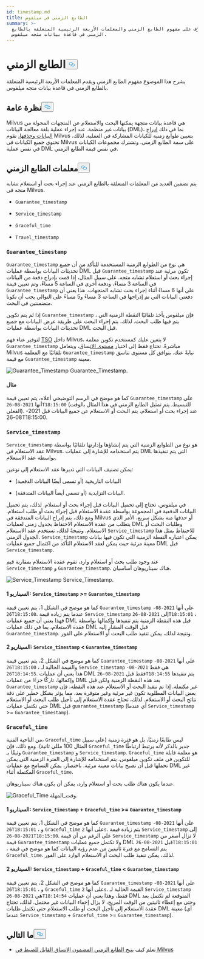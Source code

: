 ```yaml
---
id: timestamp.md
title: الطابع الزمني في ميلفوس
summary: >-
  تعرّف على مفهوم الطابع الزمني والمعلمات الأربعة الرئيسية المتعلقة بالطابع
  الزمني في قاعدة بيانات متجه ميلفوس.
---
```

<h1 id="Timestamp" class="common-anchor-header">الطابع الزمني<button data-href="#Timestamp" class="anchor-icon" translate="no">
      <svg translate="no"
        aria-hidden="true"
        focusable="false"
        height="20"
        version="1.1"
        viewBox="0 0 16 16"
        width="16"
      >
        <path
          fill="#0092E4"
          fill-rule="evenodd"
          d="M4 9h1v1H4c-1.5 0-3-1.69-3-3.5S2.55 3 4 3h4c1.45 0 3 1.69 3 3.5 0 1.41-.91 2.72-2 3.25V8.59c.58-.45 1-1.27 1-2.09C10 5.22 8.98 4 8 4H4c-.98 0-2 1.22-2 2.5S3 9 4 9zm9-3h-1v1h1c1 0 2 1.22 2 2.5S13.98 12 13 12H9c-.98 0-2-1.22-2-2.5 0-.83.42-1.64 1-2.09V6.25c-1.09.53-2 1.84-2 3.25C6 11.31 7.55 13 9 13h4c1.45 0 3-1.69 3-3.5S14.5 6 13 6z"
        ></path>
      </svg>
    </button></h1><p>يشرح هذا الموضوع مفهوم الطابع الزمني ويقدم المعلمات الأربعة الرئيسية المتعلقة بالطابع الزمني في قاعدة بيانات متجه ميلفوس.</p>
<h2 id="Overview" class="common-anchor-header">نظرة عامة<button data-href="#Overview" class="anchor-icon" translate="no">
      <svg translate="no"
        aria-hidden="true"
        focusable="false"
        height="20"
        version="1.1"
        viewBox="0 0 16 16"
        width="16"
      >
        <path
          fill="#0092E4"
          fill-rule="evenodd"
          d="M4 9h1v1H4c-1.5 0-3-1.69-3-3.5S2.55 3 4 3h4c1.45 0 3 1.69 3 3.5 0 1.41-.91 2.72-2 3.25V8.59c.58-.45 1-1.27 1-2.09C10 5.22 8.98 4 8 4H4c-.98 0-2 1.22-2 2.5S3 9 4 9zm9-3h-1v1h1c1 0 2 1.22 2 2.5S13.98 12 13 12H9c-.98 0-2-1.22-2-2.5 0-.83.42-1.64 1-2.09V6.25c-1.09.53-2 1.84-2 3.25C6 11.31 7.55 13 9 13h4c1.45 0 3-1.69 3-3.5S14.5 6 13 6z"
        ></path>
      </svg>
    </button></h2><p>Milvus هي قاعدة بيانات متجهة يمكنها البحث والاستعلام عن المتجهات المحولة من بيانات غير منظمة. عند إجراء عملية بلغة معالجة البيانات (DML)، بما في ذلك <a href="https://milvus.io/docs/v2.1.x/data_processing.md">إدراج البيانات وحذفها،</a> تقوم Milvus بتعيين طوابع زمنية للكيانات المشاركة في العملية. لذلك، تحتوي جميع الكيانات في Milvus على سمة الطابع الزمني. وتشترك مجموعات الكيانات في نفس عملية DML في نفس قيمة الطابع الزمني.</p>
<h2 id="Timestamp-parameters" class="common-anchor-header">معلمات الطابع الزمني<button data-href="#Timestamp-parameters" class="anchor-icon" translate="no">
      <svg translate="no"
        aria-hidden="true"
        focusable="false"
        height="20"
        version="1.1"
        viewBox="0 0 16 16"
        width="16"
      >
        <path
          fill="#0092E4"
          fill-rule="evenodd"
          d="M4 9h1v1H4c-1.5 0-3-1.69-3-3.5S2.55 3 4 3h4c1.45 0 3 1.69 3 3.5 0 1.41-.91 2.72-2 3.25V8.59c.58-.45 1-1.27 1-2.09C10 5.22 8.98 4 8 4H4c-.98 0-2 1.22-2 2.5S3 9 4 9zm9-3h-1v1h1c1 0 2 1.22 2 2.5S13.98 12 13 12H9c-.98 0-2-1.22-2-2.5 0-.83.42-1.64 1-2.09V6.25c-1.09.53-2 1.84-2 3.25C6 11.31 7.55 13 9 13h4c1.45 0 3-1.69 3-3.5S14.5 6 13 6z"
        ></path>
      </svg>
    </button></h2><p>يتم تضمين العديد من المعلمات المتعلقة بالطابع الزمني عند إجراء بحث أو استعلام تشابه متجه في Milvus.</p>
<ul>
<li><p><code translate="no">Guarantee_timestamp</code></p></li>
<li><p><code translate="no">Service_timestamp</code></p></li>
<li><p><code translate="no">Graceful_time</code></p></li>
<li><p><code translate="no">Travel_timestamp</code></p></li>
</ul>
<h3 id="Guaranteetimestamp" class="common-anchor-header"><code translate="no">Guarantee_timestamp</code></h3><p><code translate="no">Guarantee_timestamp</code> هي نوع من الطوابع الزمنية المستخدمة للتأكد من أن جميع تحديثات البيانات بواسطة عمليات DML قبل <code translate="no">Guarantee_timestamp</code> تكون مرئية عند إجراء بحث أو استعلام تشابه متجه. على سبيل المثال، إذا قمت بإدراج دفعة من البيانات في الساعة 3 مساءً، ودفعة أخرى في الساعة 5 مساءً، وتم تعيين قيمة <code translate="no">Guarantee_timestamp</code> على أنها 6 مساءً أثناء إجراء بحث تشابه المتجهات. هذا يعني أن دفعتي البيانات التي تم إدراجها في الساعة 3 مساءً و5 مساءً على التوالي يجب أن تكونا متضمنتين في البحث.</p>
<p>إذا لم يتم تكوين <code translate="no">Guarantee_timestamp</code> ، فإن ميلفوس يأخذ تلقائيًا النقطة الزمنية التي يتم فيها طلب البحث. لذلك، يتم إجراء البحث على طريقة عرض البيانات مع جميع تحديثات البيانات بواسطة عمليات DML قبل البحث.</p>
<p>لتوفير عناء فهم <a href="https://github.com/milvus-io/milvus/blob/master/docs/design_docs/20211214-milvus_hybrid_ts.md">TSO</a> داخل Milvus، لا يتعين عليك كمستخدم تكوين معلمة <code translate="no">Guarantee_timestamp</code> مباشرةً. تحتاج فقط إلى اختيار <a href="https://milvus.io/docs/v2.1.x/consistency.md">مستوى الات</a>ساق، ويتعامل Milvus تلقائيًا مع المعلمة <code translate="no">Guarantee_timestamp</code> نيابةً عنك. يتوافق كل مستوى تناسق مع قيمة <code translate="no">Guarantee_timestamp</code> معينة.</p>
<p>
  
   <span class="img-wrapper"> <img translate="no" src="/docs/v2.5.x/assets/Guarantee_Timestamp.png" alt="Guarantee_Timestamp" class="doc-image" id="guarantee_timestamp" />
   </span> <span class="img-wrapper"> <span>Guarantee_Timestamp</span>. </span></p>
<h4 id="Example" class="common-anchor-header">مثال</h4><p>كما هو موضح في الرسم التوضيحي أعلاه، يتم تعيين قيمة <code translate="no">Guarantee_timestamp</code> على أنها <code translate="no">2021-08-26T18:15:00</code> (للتبسيط، يتم تمثيل الطابع الزمني في هذا المثال بالوقت الفعلي). عند إجراء بحث أو استعلام، يتم البحث أو الاستعلام عن جميع البيانات قبل 2021-08-26T18:15:00.</p>
<h3 id="Servicetimestamp" class="common-anchor-header"><code translate="no">Service_timestamp</code></h3><p><code translate="no">Service_timestamp</code> هو نوع من الطوابع الزمنية التي يتم إنشاؤها وإدارتها تلقائيًا بواسطة عقد الاستعلام في Milvus. يتم استخدامه للإشارة إلى عمليات DML التي يتم تنفيذها بواسطة عقد الاستعلام.</p>
<p>يمكن تصنيف البيانات التي تديرها عقد الاستعلام إلى نوعين:</p>
<ul>
<li><p>البيانات التاريخية (أو تسمى أيضًا البيانات الدفعية)</p></li>
<li><p>البيانات التزايدية (أو تسمى أيضاً البيانات المتدفقة).</p></li>
</ul>
<p>في ميلفوس، تحتاج إلى تحميل البيانات قبل إجراء بحث أو استعلام. لذلك، يتم تحميل البيانات الدفعية في المجموعة بواسطة عقدة الاستعلام قبل إجراء بحث أو طلب استعلام. ومع ذلك، يتم إدراج البيانات المتدفقة في Milvus أو حذفها منه بشكل سريع، الأمر الذي يتطلب من عقدة الاستعلام الاحتفاظ بجدول زمني لعمليات DML وطلبات البحث أو الاستعلام. ونتيجةً لذلك، تستخدم عقد الاستعلام <code translate="no">Service_timestamp</code> للاحتفاظ بمثل هذا الجدول الزمني. <code translate="no">Service_timestamp</code> يمكن اعتباره النقطة الزمنية التي تكون فيها بيانات معينة مرئية حيث يمكن لعقد الاستعلام التأكد من اكتمال جميع عمليات DML قبل <code translate="no">Service_timestamp</code>.</p>
<p>عند وجود طلب بحث أو استعلام وارد، تقوم عقدة الاستعلام بمقارنة قيم <code translate="no">Service_timestamp</code> و <code translate="no">Guarantee_timestamp</code>. هناك سيناريوهان أساسيان.</p>
<p>
  
   <span class="img-wrapper"> <img translate="no" src="/docs/v2.5.x/assets/Service_Timestamp.png" alt="Service_Timestamp" class="doc-image" id="service_timestamp" />
   </span> <span class="img-wrapper"> <span>Service_Timestamp</span>. </span></p>
<h4 id="Scenario-1-Servicetimestamp--Guaranteetimestamp" class="common-anchor-header">السيناريو 1: <code translate="no">Service_timestamp</code> &gt;= <code translate="no">Guarantee_timestamp</code></h4><p>كما هو موضح في الشكل 1، يتم تعيين قيمة <code translate="no">Guarantee_timestamp</code> على أنها <code translate="no">2021-08-26T18:15:00</code>. عندما يتم زيادة قيمة <code translate="no">Service_timestamp</code> إلى <code translate="no">2021-08-26T18:15:01</code> ، فهذا يعني أن جميع عمليات DML قبل هذه النقطة الزمنية يتم تنفيذها وإكمالها بواسطة عقدة الاستعلام، بما في ذلك عمليات DML قبل الوقت المشار إليه <code translate="no">Guarantee_timestamp</code>. ونتيجة لذلك، يمكن تنفيذ طلب البحث أو الاستعلام على الفور.</p>
<h4 id="Scenario-2-Servicetimestamp--Guaranteetimestamp" class="common-anchor-header">السيناريو 2: <code translate="no">Service_timestamp</code> &lt; <code translate="no">Guarantee_timestamp</code></h4><p>كما هو موضح في الشكل 2، يتم تعيين قيمة <code translate="no">Guarantee_timestamp</code> على أنها <code translate="no">2021-08-26T18:15:00</code> ، والقيمة الحالية لـ <code translate="no">Service_timestamp</code> هي فقط <code translate="no">2021-08-26T18:14:55</code>. هذا يعني أن عمليات DML فقط قبل <code translate="no">2021-08-26T18:14:55</code> يتم تنفيذها وإكمالها، تاركًا جزءًا من عمليات DML بعد هذه النقطة الزمنية ولكن قبل <code translate="no">Guarantee_timestamp</code> غير مكتملة. إذا تم تنفيذ البحث أو الاستعلام عند هذه النقطة، فإن بعض البيانات المطلوبة تكون غير مرئية وغير متوفرة بعد، مما يؤثر بشكل خطير على دقة نتائج البحث أو الاستعلام. لذلك، تحتاج عقدة الاستعلام إلى تأجيل طلب البحث أو الاستعلام حتى تكتمل عمليات DML قبل <code translate="no">guarantee_timestamp</code> (أي عندما <code translate="no">Service_timestamp</code> &gt;= <code translate="no">Guarantee_timestamp</code>).</p>
<h3 id="Gracefultime" class="common-anchor-header"><code translate="no">Graceful_time</code></h3><p>من الناحية الفنية، <code translate="no">Graceful_time</code> ليس طابعًا زمنيًا، بل هو فترة زمنية (على سبيل المثال 100 مللي ثانية). ومع ذلك، فإن <code translate="no">Graceful_time</code> جدير بالذكر لأنه يرتبط ارتباطًا وثيقًا بـ <code translate="no">Guarantee_timestamp</code> و <code translate="no">Service_timestamp</code>. <code translate="no">Graceful_time</code> هو معلمة قابلة للتكوين في ملف تكوين ميلفوس. يتم استخدامه للإشارة إلى الفترة الزمنية التي يمكن تحملها قبل أن تصبح بيانات معينة مرئية. باختصار، يمكن التسامح مع عمليات DML غير المكتملة أثناء <code translate="no">Graceful_time</code>.</p>
<p>عندما يكون هناك طلب بحث أو استعلام وارد، يمكن أن يكون هناك سيناريوهان.</p>
<p>
  
   <span class="img-wrapper"> <img translate="no" src="/docs/v2.5.x/assets/Graceful_Time.png" alt="Graceful_Time" class="doc-image" id="graceful_time" />
   </span> <span class="img-wrapper"> <span>وقت_المهلة</span>. </span></p>
<h4 id="Scenario-1-Servicetimestamp--+--Gracefultime--Guaranteetimestamp" class="common-anchor-header">السيناريو 1: <code translate="no">Service_timestamp</code> + <code translate="no">Graceful_time</code> &gt;= <code translate="no">Guarantee_timestamp</code></h4><p>كما هو موضح في الشكل 1، يتم تعيين قيمة <code translate="no">Guarantee_timestamp</code> على أنها <code translate="no">2021-08-26T18:15:01</code> ، و <code translate="no">Graceful_time</code> على أنها <code translate="no">2s</code>. يتم زيادة قيمة <code translate="no">Service_timestamp</code> إلى <code translate="no">2021-08-26T18:15:00</code>. على الرغم من أن قيمة <code translate="no">Service_timestamp</code> لا تزال أصغر من قيمة <code translate="no">Guarantee_timestamp</code> ولا تكتمل جميع عمليات DML قبل <code translate="no">2021-08-26T18:15:01</code> ، يتم التسامح مع فترة ثانيتين من عدم رؤية البيانات كما هو موضح في قيمة <code translate="no">Graceful_time</code>. لذلك، يمكن تنفيذ طلب البحث أو الاستعلام الوارد على الفور.</p>
<h4 id="Scenario-2-Servicetimestamp--+--Gracefultime--Guaranteetimestamp" class="common-anchor-header">السيناريو 2: <code translate="no">Service_timestamp</code> + <code translate="no">Graceful_time</code> &lt; <code translate="no">Guarantee_timestamp</code></h4><p>كما هو موضح في الشكل 2، يتم تعيين قيمة <code translate="no">Guarantee_timestamp</code> على أنها <code translate="no">2021-08-26T18:15:01</code> ، و <code translate="no">Graceful_time</code> على أنها <code translate="no">2s</code>. القيمة الحالية لـ <code translate="no">Service_timestamp</code> هي <code translate="no">2021-08-26T18:14:54</code> فقط، وهذا يعني أن عمليات DML المتوقعة لم تكتمل بعد وحتى مع إعطاء ثانيتين من الوقت المريح، لا يزال إخفاء البيانات غير محتمل. لذلك، تحتاج عقدة الاستعلام إلى تأجيل البحث أو طلب الاستعلام حتى تكتمل طلبات DML معينة (أي عندما <code translate="no">Service_timestamp</code> + <code translate="no">Graceful_time</code> &gt;= <code translate="no">Guarantee_timestamp</code>).</p>
<h2 id="Whats-next" class="common-anchor-header">ما التالي<button data-href="#Whats-next" class="anchor-icon" translate="no">
      <svg translate="no"
        aria-hidden="true"
        focusable="false"
        height="20"
        version="1.1"
        viewBox="0 0 16 16"
        width="16"
      >
        <path
          fill="#0092E4"
          fill-rule="evenodd"
          d="M4 9h1v1H4c-1.5 0-3-1.69-3-3.5S2.55 3 4 3h4c1.45 0 3 1.69 3 3.5 0 1.41-.91 2.72-2 3.25V8.59c.58-.45 1-1.27 1-2.09C10 5.22 8.98 4 8 4H4c-.98 0-2 1.22-2 2.5S3 9 4 9zm9-3h-1v1h1c1 0 2 1.22 2 2.5S13.98 12 13 12H9c-.98 0-2-1.22-2-2.5 0-.83.42-1.64 1-2.09V6.25c-1.09.53-2 1.84-2 3.25C6 11.31 7.55 13 9 13h4c1.45 0 3-1.69 3-3.5S14.5 6 13 6z"
        ></path>
      </svg>
    </button></h2><ul>
<li>تعلم كيف <a href="/docs/ar/consistency.md">يتيح الطابع الزمني المضمون الاتساق القابل للضبط في Milvus</a></li>
</ul>
